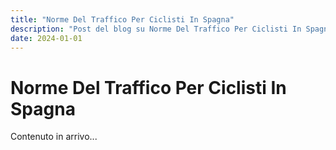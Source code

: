 ```yaml
---
title: "Norme Del Traffico Per Ciclisti In Spagna"
description: "Post del blog su Norme Del Traffico Per Ciclisti In Spagna"
date: 2024-01-01
---
```


# Norme Del Traffico Per Ciclisti In Spagna

Contenuto in arrivo...
